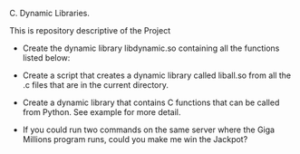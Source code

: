 C. Dynamic Libraries.

This is repository descriptive of the Project

* Create the dynamic library libdynamic.so containing all the functions listed below:

* Create a script that creates a dynamic library called liball.so from all the .c files that are in the current directory.

* Create a dynamic library that contains C functions that can be called from Python. See example for more detail.

* If you could run two commands on the same server where the Giga Millions program runs, could you make me win the Jackpot?
